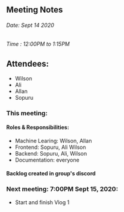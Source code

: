 ## Meeting Notes
###### Date: Sept 14 2020
###### Time : 12:00PM to 1:15PM

## Attendees:
  * Wilson
  * Ali
  * Allan
  * Sopuru

### This meeting:

#### Roles & Responsibilities:
- Machine Learing: Wilson, Allan
- Frontend:  Sopuru, Ali  Wilson 
- Backend: Sopuru, Ali, Wilson
- Documentation: everyone

#### Backlog created in group's discord

### Next meeting: 7:00PM Sept 15, 2020:
- Start and finish Vlog 1
